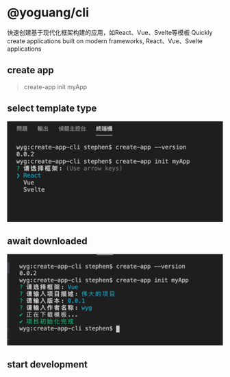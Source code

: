 # @yoguang/cli
快速创建基于现代化框架构建的应用，如React、Vue、Svelte等模板
Quickly create applications built on modern frameworks, React、Vue、Svelte applications

## create app
> create-app  init myApp

## select template type
![avatar](static/select.jpg)

## await downloaded
![avatar](static/download.jpg)

## start development
